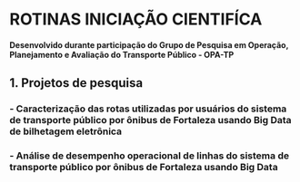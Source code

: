 # ROTINAS INICIAÇÃO CIENTIFÍCA
#### Desenvolvido durante participação do Grupo de Pesquisa em Operação, Planejamento e Avaliação do Transporte Público - OPA-TP

## 1. Projetos de pesquisa
### - Caracterização das rotas utilizadas por usuários do sistema de transporte público por ônibus de Fortaleza usando Big Data de bilhetagem eletrônica

### - Análise de desempenho operacional de linhas do sistema de transporte público por ônibus de Fortaleza usando Big Data
